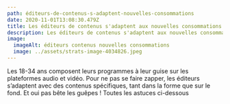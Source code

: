 ```yaml
---
path: éditeurs-de-contenus-s-adaptent-nouvelles-consommations
date: 2020-11-01T13:08:30.479Z
title: Les éditeurs de contenus s'adaptent aux nouvelles consommations
description: Les éditeurs de contenus s'adaptent aux nouvelles consommations
image:
  imageAlt: éditeurs contenus nouvelles consommations
  image: ../assets/strats-image-4034826.jpeg
---
```

Les 18-34 ans composent leurs programmes à leur guise sur les plateformes audio et vidéo. Pour ne pas se faire zapper, les éditeurs s’adaptent avec des contenus spécifiques, tant dans la forme que sur le fond. Et oui pas bête les guêpes ! Toutes les astuces ci-dessous